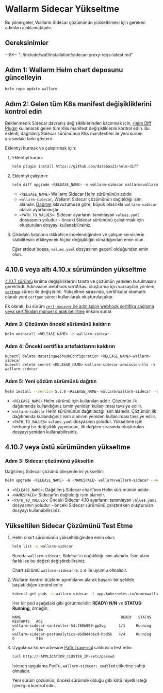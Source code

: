 [ip-lists-docs]: ../user-guides/ip-lists/overview.md
[api-spec-enforcement-docs]:        ../api-specification-enforcement/overview.md

# Wallarm Sidecar Yükseltme

Bu yönergeler, Wallarm Sidecar çözümünün yükseltilmesi için gereken adımları açıklamaktadır.

## Gereksinimler

--8<-- "../include/waf/installation/sidecar-proxy-reqs-latest.md"

## Adım 1: Wallarm Helm chart deposunu güncelleyin

```bash
helm repo update wallarm
```

## Adım 2: Gelen tüm K8s manifest değişikliklerini kontrol edin

Beklenmedik Sidecar davranış değişikliklerinden kaçınmak için, [Helm Diff Plugin](https://github.com/databus23/helm-diff) kullanarak gelen tüm K8s manifest değişikliklerini kontrol edin. Bu eklenti, dağıtılmış Sidecar sürümünün K8s manifestleri ile yeni sürüm arasındaki farkı gösterir.

Eklentiyi kurmak ve çalıştırmak için:

1. Eklentiyi kurun:

    ```bash
    helm plugin install https://github.com/databus23/helm-diff
    ```
2. Eklentiyi çalıştırın:

    ```bash
    helm diff upgrade <RELEASE_NAME> -n wallarm-sidecar wallarm/wallarm-sidecar --version 5.3.0 -f <PATH_TO_VALUES>
    ```

    * `<RELEASE_NAME>` Wallarm Sidecar Helm sürümünün adıdır.
    * `wallarm-sidecar`, Wallarm Sidecar çözümünün dağıtıldığı isim alanıdır. [Dağıtım](../installation/kubernetes/sidecar-proxy/deployment.md) kılavuzumuza göre, büyük olasılıkla `wallarm-sidecar` olarak ayarlanmıştır.
    * `<PATH_TO_VALUES>`: Sidecar ayarlarını tanımlayan `values.yaml` dosyasının yoludur - önceki Sidecar sürümünü çalıştırmak için oluşturulan dosyayı kullanabilirsiniz.
3. Çıktıdaki hataların dikkatlice incelendiğinden ve çalışan servislerin stabilitesini etkileyecek hiçbir değişikliğin olmadığından emin olun.

    Eğer stdout boşsa, `values.yaml` dosyasının geçerli olduğundan emin olun.

## 4.10.6 veya altı 4.10.x sürümünden yükseltme

[4.10.7 sürümü](/4.10/updating-migrating/node-artifact-versions/#helm-chart-for-sidecar) kırılma değişikliklerini tanıttı ve çözümün yeniden kurulmasını gerektirdi. Admission webhook sertifikası oluşturma için varsayılan yöntem, [`certgen`](https://github.com/kubernetes/ingress-nginx/tree/main/images/kube-webhook-certgen) süreci ile değiştirildi. Yükseltme sırasında, sertifikalar otomatik olarak yeni `certgen` süreci kullanılarak oluşturulacaktır.

Ek olarak, bu sürüm [`cert-manager` ile admission webhook sertifika sağlama veya sertifikaları manuel olarak belirtme](../installation/kubernetes/sidecar-proxy/customization.md#certificates-for-the-admission-webhook) imkanı sunar.

### Adım 3: Çözümün önceki sürümünü kaldırın

```
helm uninstall <RELEASE_NAME> -n wallarm-sidecar
```

### Adım 4: Önceki sertifika artefaktlarını kaldırın

```
kubectl delete MutatingWebhookConfiguration <RELEASE_NAME>-wallarm-sidecar
kubectl delete secret <RELEASE_NAME>-wallarm-sidecar-admission-tls -n wallarm-sidecar
```

### Adım 5: Yeni çözüm sürümünü dağıtın

``` bash
helm install --version 5.3.0 <RELEASE_NAME> wallarm/wallarm-sidecar --wait -n wallarm-sidecar -f <PATH_TO_VALUES>
```

* `<RELEASE_NAME>` Helm sürümü için kullanılan addır. Çözümün ilk dağıtımında kullandığınız ismin yeniden kullanılması tavsiye edilir.
* `wallarm-sidecar` Helm sürümünün dağıtılacağı isim alanıdır. Çözümün ilk dağıtımında kullandığınız isim alanının yeniden kullanılması tavsiye edilir.
* `<PATH_TO_VALUES>` `values.yaml` dosyasının yoludur. Yükseltme için herhangi bir değişiklik yapmadan, ilk dağıtım sırasında oluşturulan dosyayı yeniden kullanabilirsiniz.

## 4.10.7 veya üstü sürümünden yükseltme

### Adım 3: Sidecar çözümünü yükseltin

Dağıtılmış Sidecar çözümü bileşenlerini yükseltin:

``` bash
helm upgrade <RELEASE_NAME> -n <NAMESPACE> wallarm/wallarm-sidecar --version 5.3.0 -f <PATH_TO_VALUES>
```

* `<RELEASE_NAME>`: Dağıtılmış Sidecar chart'ının Helm sürümünün adıdır.
* `<NAMESPACE>`: Sidecar'ın dağıtıldığı isim alanıdır.
* `<PATH_TO_VALUES>`: Önceki Sidecar 4.10 ayarlarını tanımlayan `values.yaml` dosyasının yoludur - önceki Sidecar sürümünü çalıştırırken oluşturulan dosyayı kullanabilirsiniz.

## Yükseltilen Sidecar Çözümünü Test Etme

1. Helm chart sürümünün yükseltildiğinden emin olun:

    ```bash
    helm list -n wallarm-sidecar
    ```

    Burada `wallarm-sidecar`, Sidecar'ın dağıtıldığı isim alanıdır. İsim alanı farklı ise bu değeri değiştirebilirsiniz.

    Chart sürümü `wallarm-sidecar-5.3.0` ile uyumlu olmalıdır.
1. Wallarm kontrol düzlemi ayrıntılarını alarak başarılı bir şekilde başlatıldığını kontrol edin:

    ```bash
    kubectl get pods -n wallarm-sidecar -l app.kubernetes.io/name=wallarm-sidecar
    ```

    Her bir pod aşağıdaki gibi görünmelidir: **READY: N/N** ve **STATUS: Running**, örneğin:

    ```
    NAME                                              READY   STATUS    RESTARTS   AGE
    wallarm-sidecar-controller-54cf88b989-gp2vg      1/1     Running   0          91m
    wallarm-sidecar-postanalytics-86d9d4b6cd-hpd5k   4/4     Running   0          91m
    ```
1. Uygulama küme adresine [Path Traversal](../attacks-vulns-list.md#path-traversal) saldırısını test edin:

    ```bash
    curl http://<APPLICATION_CLUSTER_IP>/etc/passwd
    ```

    İstenen uygulama Pod'u, `wallarm-sidecar: enabled` etiketine sahip olmalıdır.

    Yeni sürüm çözümün, önceki sürümde olduğu gibi kötü niyetli isteği işlediğini kontrol edin.